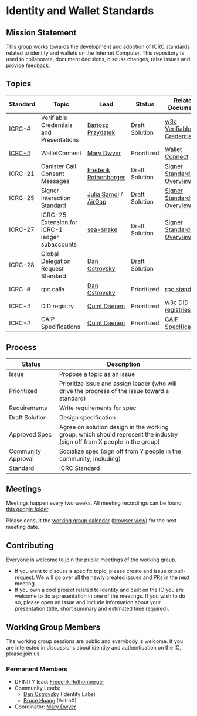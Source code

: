 # Identity and Wallet Standards

## Mission Statement
This group works towards the development and adoption of ICRC standards related to identity and wallets on the Internet Computer. This repository is used to collaborate, document decisions, discuss changes, raise issues and provide feedback.

## Topics
| Standard                                            | Topic                                           | Lead                                                                    | Status         | Related Documents                                                                                                                | Drafted Spec                                                                                                                |
|-----------------------------------------------------|-------------------------------------------------|-------------------------------------------------------------------------|----------------|----------------------------------------------------------------------------------------------------------------------------------|-----------------------------------------------------------------------------------------------------------------------------| 
| ICRC-#                                              | Verifiable Credentials and Presentations        | [Bartosz Przydatek](https://github.com/przydatek)                       | Draft Solution | [w3c Verifiable Credentials](https://www.w3.org/TR/vc-data-model/)                                                               |                                                                                                                             |
| [ICRC-#](https://github.com/dfinity/ICRC/issues/11) | WalletConnect                                   | [Mary Dwyer](https://github.com/marydwyer)                              | Prioritized    | [Wallet Connect](https://docs.walletconnect.com/2.0)                                                                             |                                                                                                                             |
| ICRC-21                                             | Canister Call Consent Messages                  | [Frederik Rothenberger](https://github.com/frederikrothenberger)        | Draft Solution | [Signer Standards Overview](https://github.com/dfinity/wg-identity-authentication/blob/main/topics/signer_standards_overview.md) | [Draft Spec](https://github.com/dfinity/wg-identity-authentication/blob/main/topics/icrc_21_consent_msg.md)                 |
| ICRC-25                                             | Signer Interaction Standard                     | [Julia Samol](https://github.com/jsamol) / [AirGap](https://airgap.it/) | Draft Solution | [Signer Standards Overview](https://github.com/dfinity/wg-identity-authentication/blob/main/topics/signer_standards_overview.md) | [Draft Spec](https://github.com/dfinity/wg-identity-authentication/blob/main/topics/icrc_25_signer_interaction_standard.md) |
| ICRC-27                                             | ICRC-25 Extension for ICRC-1 ledger subaccounts | [sea-snake](https://github.com/sea-snake)                               | Draft Solution | [Signer Standards Overview](https://github.com/dfinity/wg-identity-authentication/blob/main/topics/signer_standards_overview.md) | [Draft Spec](https://github.com/dfinity/wg-identity-authentication/pull/47)                                                 | 
| ICRC-28                                             | Global Delegation Request Standard              | [Dan Ostrovsky](https://github.com/dostro)                              | Draft Solution |                                                                                                                                  | [Draft Spec](https://github.com/dfinity/ICRC/issues/32)                                                                     |
| ICRC-#                                              | rpc calls                                       | [Dan Ostrovsky](https://github.com/dostro)                              | Prioritized    | [rpc standard](https://www.jsonrpc.org/specification)                                                                            |                                                                                                                             |
| ICRC-#                                              | DID registry                                    | [Quint Daenen](https://github.com/q-uint)                               | Prioritized    | [w3c DID registries](https://www.w3.org/TR/did-spec-registries/)                                                                 |                                                                                                                             |
| ICRC-#                                              | CAIP Specifications                             | [Quint Daenen](https://github.com/q-uint)                               | Prioritized    | [CAIP Specifications](https://github.com/ChainAgnostic/CAIPs)                                                                    | [Issue 25](https://github.com/dfinity/wg-identity-authentication/issues/25)                                                 |


## Process
| Status  | Description |
| ------------- | ------------- |
| Issue | Propose a topic as an issue  |
| Prioritized  | Prioritize issue and assign leader (who will drive the progress of the issue toward a standard)  |
| Requirements  | Write requirements for spec  |
| Draft Solution  | Design specification  |
| Approved Spec  | Agree on solution design in the working group, which should represent the industry (sign off from X people in the group)  |
| Community Approval  | Socialize spec (sign off from Y people in the community, including)  |
| Standard  | ICRC Standard  |

## Meetings

Meetings happen every two weeks. All meeting recordings can be found [this google folder](https://drive.google.com/drive/folders/14unuYLiYtUeOw47eRwYnB4FCa9YPr6zv).

Please consult the [working group calendar](https://calendar.google.com/calendar/u/0?cid=Y19jZ29lcTkxN3JwZWFwN3ZzZTNpczFobDMxMEBncm91cC5jYWxlbmRhci5nb29nbGUuY29t) ([browser view](https://calendar.google.com/calendar/embed?src=c_cgoeq917rpeap7vse3is1hl310%40group.calendar.google.com&ctz=Europe%2FZurich)) for the next meeting date.

## Contributing

Everyone is welcome to join the public meetings of the working group.
* If you want to discuss a specific topic, please create and issue or pull-request. We will go over all the newly created issues and PRs in the next meeting.
* If you own a cool project related to Identity and built on the IC you are welcome to do a presentation in one of the meetings. If you wish to do so, please open an issue and include information about your presentation (title, short summary and estimated time required). 

## Working Group Members

The working group sessions are public and everybody is welcome. If you are interested in discussions about identity and authentication on the IC, please join us.

### Permanent Members
* DFINITY lead: [Frederik Rothenberger](https://github.com/frederikrothenberger)
* Community Leads:
  * [Dan Ostrovsky](https://github.com/dostro) (Identity Labs)
  * [Bruce Huang](https://github.com/brutoshi) (AstroX)
* Coordinator: [Mary Dwyer](https://github.com/marydwyer)











                                                                                                                                                                                                                                                                                                    
